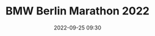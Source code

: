 ---
title: BMW Berlin Marathon 2022
location: Berlin, Germany
date: 2022-09-25 09:30
latitude: 48.8566
longitude: 2.3522
results:
results:
  - place: 878
    name: Peter Bowe
    time: 3.20.52
    note: 
---